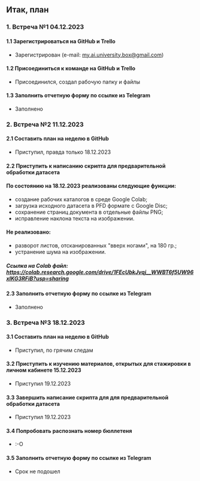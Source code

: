 ## Итак, план
### 1. Встреча №1 04.12.2023
#### 1.1 Зарегистрироваться на GitHub и Trello
- Зарегистрирован (e-mail: my.ai.university.box@gmail.com)
#### 1.2 Присоединиться к команде на GitHub и Trello
- Присоединился, создал рабочую папку и файлы
#### 1.3 Заполнить отчетную форму по ссылке из Telegram
- Заполнено
### 2. Встреча №2 11.12.2023
#### 2.1 Составить план на неделю в GitHub
- Приступил, правда только 18.12.2023
#### 2.2 Приступить к написанию скрипта для предварительной обработки датасета
#### По состоянию на 18.12.2023 реализованы следующие функции:
- создание рабочих каталогов в среде Google Colab;
- загрузка исходного датасета в PFD формате с Google Disc;
- сохранение страниц документа в отдельные файлы PNG;
- исправление наклона текста на изображении.
#### Не реализовано:
- разворот листов, отсканированных "вверх ногами", на 180 гр.;
- устранение шума на изображении.
##### Ссылка на Colab файл: https://colab.research.google.com/drive/1FEcUbkJvqj__WWBT6f5UW96xIKG3RFiB?usp=sharing
#### 2.3 Заполнить отчетную форму по ссылке из Telegram
- Заполнено
### 3. Встреча №3 18.12.2023
#### 3.1 Составить план на неделю в GitHub
- Приступил, по грячим следам
#### 3.2 Приступить к изучению материалов, открытых для стажировки в личном кабинете 15.12.2023
- Приступил 19.12.2023
#### 3.3 Завершить написание скрипта для для предварительной обработки датасета
- Приступил 19.12.2023
#### 3.4 Попробовать распознать номер бюллетеня
- :-О
#### 3.5 Заполнить отчетную форму по ссылке из Telegram
- Срок не подошел
